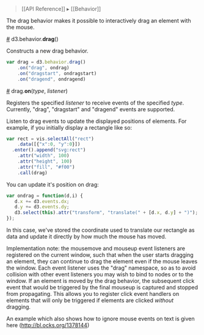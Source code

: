 > [[API Reference]] ▸ [[Behavior]]

The drag behavior makes it possible to interactively drag an element with the mouse. 

<a name="drag" href="Drag-behavior#wiki-drag">#</a> d3.behavior.<b>drag</b>()

Constructs a new drag behavior.

```javascript
var drag = d3.behavior.drag()
    .on("drag", ondrag)
    .on("dragstart", ondragstart)
    .on("dragend", ondragend)
```


<a name="on" href="Drag-behavior#wiki-on">#</a> drag.<b>on</b>(<i>type</i>, <i>listener</i>)

Registers the specified *listener* to receive events of the specified *type*. Currently, "drag", "dragstart" and "dragend" events are supported. 

Listen to drag events to update the displayed positions of elements. For example, if you initially display a rectangle like so:

```javascript
var rect = vis.selectAll("rect")
    .data([{"x":0, "y":0}])
  .enter().append("svg:rect")
    .attr("width", 100)
    .attr("height", 100)
    .attr("fill", "#f00")
    .call(drag)

```

You can update it's position on drag:

```javascript
var ondrag = function(d,i) {
   d.x += d3.events.dx;
   d.y += d3.events.dy;
   d3.select(this).attr("transform", "translate(" + [d.x, d.y] + ")");
});
```

In this case, we've stored the coordinate used to translate our rectangle as data and update it directly by how much the mouse has moved.


Implementation note: the mousemove and mouseup event listeners are registered on the current window, such that when the user starts dragging an element, they can continue to drag the element even if the mouse leaves the window. Each event listener uses the "drag" namespace, so as to avoid collision with other event listeners you may wish to bind to nodes or to the window. If an element is moved by the drag behavior, the subsequent click event that would be triggered by the final mouseup is captured and stopped from propagating. This allows you to register click event handlers on elements that will only be triggered if elements are clicked *without* dragging.


An example which also shows how to ignore mouse events on text is given here
(http://bl.ocks.org/1378144)